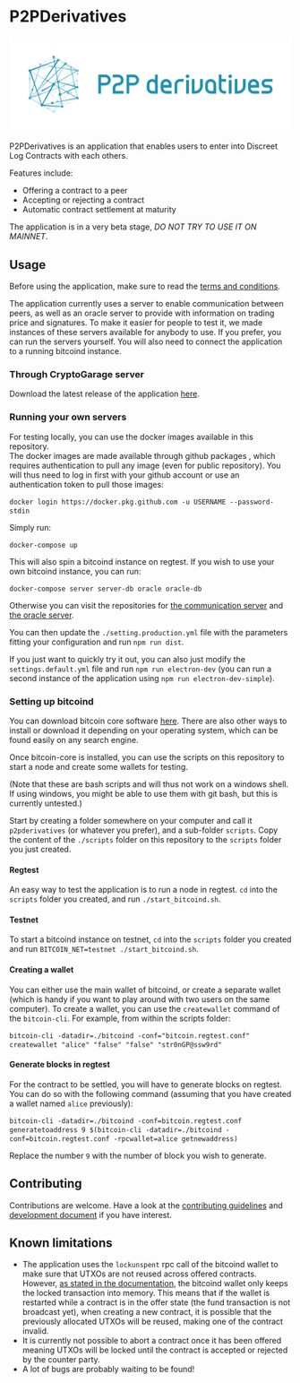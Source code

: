 # P2PDerivatives

![](./src/renderer/assets/P2P_Logo_RGB_Yoko.png)

P2PDerivatives is an application that enables users to enter into Discreet Log Contracts with each others.

Features include:

- Offering a contract to a peer
- Accepting or rejecting a contract
- Automatic contract settlement at maturity

The application is in a very beta stage, _DO NOT TRY TO USE IT ON MAINNET_.

## Usage

Before using the application, make sure to read the [terms and conditions](./docs/Legal.md).

The application currently uses a server to enable communication between peers, as well as an oracle server to provide with information on trading price and signatures.
To make it easier for people to test it, we made instances of these servers available for anybody to use.
If you prefer, you can run the servers yourself.
You will also need to connect the application to a running bitcoind instance.

### Through CryptoGarage server

Download the latest release of the application [here](https://github.com/p2pderivatives/p2pderivatives-client/releases).

### Running your own servers

For testing locally, you can use the docker images available in this repository.  
The docker images are made available through github packages , which requires authentication to pull any image (even for public repository). You will thus need to log in first with your github account or use an authentication token to pull those images:
```
docker login https://docker.pkg.github.com -u USERNAME --password-stdin
```   
Simply run:

```
docker-compose up
```

This will also spin a bitcoind instance on regtest.
If you wish to use your own bitcoind instance, you can run:

```
docker-compose server server-db oracle oracle-db
```

Otherwise you can visit the repositories for [the communication server](https://github.com/p2pderivatives/p2pderivatives-server) and [the oracle server](https://github.com/p2pderivatives/p2pderivatives-oracle).

You can then update the `./setting.production.yml` file with the parameters fitting your configuration and run `npm run dist`.

If you just want to quickly try it out, you can also just modify the `settings.default.yml` file and run `npm run electron-dev` (you can run a second instance of the application using `npm run electron-dev-simple`).

### Setting up bitcoind

You can download bitcoin core software [here](https://bitcoin.org/en/download).
There are also other ways to install or download it depending on your operating system, which can be found easily on any search engine.

Once bitcoin-core is installed, you can use the scripts on this repository to start a node and create some wallets for testing.

(Note that these are bash scripts and will thus not work on a windows shell.
If using windows, you might be able to use them with git bash, but this is currently untested.)

Start by creating a folder somewhere on your computer and call it `p2pderivatives` (or whatever you prefer), and a sub-folder `scripts`.
Copy the content of the `./scripts` folder on this repository to the `scripts` folder you just created.

#### Regtest

An easy way to test the application is to run a node in regtest.
`cd` into the `scripts` folder you created, and run `./start_bitcoind.sh`.

#### Testnet

To start a bitcoind instance on testnet, `cd` into the `scripts` folder you created and run `BITCOIN_NET=testnet ./start_bitcoind.sh`.

#### Creating a wallet

You can either use the main wallet of bitcoind, or create a separate wallet (which is handy if you want to play around with two users on the same computer).
To create a wallet, you can use the `createwallet` command of the `bitcoin-cli`.
For example, from within the scripts folder:

```
bitcoin-cli -datadir=./bitcoind -conf="bitcoin.regtest.conf" createwallet "alice" "false" "false" "str0nGP@ssw9rd"
```

#### Generate blocks in regtest

For the contract to be settled, you will have to generate blocks on regtest.
You can do so with the following command (assuming that you have created a wallet named `alice` previously):

```
bitcoin-cli -datadir=./bitcoind -conf=bitcoin.regtest.conf generatetoaddress 9 $(bitcoin-cli -datadir=./bitcoind -conf=bitcoin.regtest.conf -rpcwallet=alice getnewaddress)
```

Replace the number `9` with the number of block you wish to generate.

## Contributing

Contributions are welcome.
Have a look at the [contributing guidelines](./docs/Contributing.md) and [development document](./docs/Development.md) if you have interest.

## Known limitations

- The application uses the `lockunspent` rpc call of the bitcoind wallet to make sure that UTXOs are not reused across offered contracts. However, [as stated in the documentation](https://bitcoincore.org/en/doc/0.20.0/rpc/wallet/lockunspent/), the bitcoind wallet only keeps the locked transaction into memory. This means that if the wallet is restarted while a contract is in the offer state (the fund transaction is not broadcast yet), when creating a new contract, it is possible that the previously allocated UTXOs will be reused, making one of the contract invalid.
- It is currently not possible to abort a contract once it has been offered meaning UTXOs will be locked until the contract is accepted or rejected by the counter party.
- A lot of bugs are probably waiting to be found!
